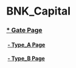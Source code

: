 # BNK_Capital

### [\* Gate Page](https://the51uid.github.io/BNK_Capital/index.html "Type list link")

#### &nbsp;[- Type_A Page](https://the51uid.github.io/BNK_Capital/type_a/index.html "Type A link")

#### &nbsp;[- Type_B Page](https://the51uid.github.io/BNK_Capital/type_b/index.html "Type B link")
